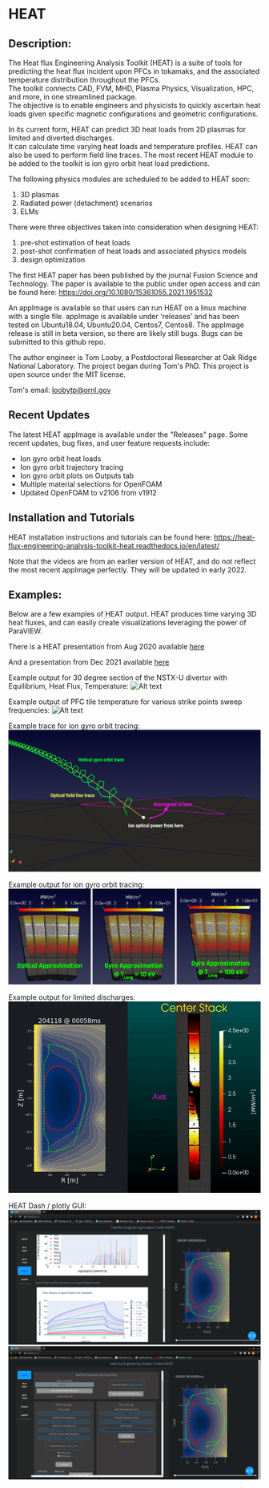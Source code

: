 # HEAT
## Description:
The Heat flux Engineering Analysis Toolkit (HEAT) is a suite of tools for predicting the heat flux
incident upon PFCs in tokamaks, and the associated temperature distribution throughout the PFCs.  
The toolkit connects CAD, FVM, MHD, Plasma Physics, Visualization, HPC, and more, in one streamlined package.  
The objective is to enable engineers and physicists to quickly ascertain heat loads given specific magnetic
configurations and geometric configurations.

In its current form, HEAT can predict 3D heat loads from 2D plasmas for limited and diverted discharges.  
It can calculate time varying heat loads and temperature profiles.  HEAT can also be used to perform
field line traces.  The most recent HEAT module to be added to the toolkit is ion gyro orbit
heat load predictions.

The following physics modules are scheduled to be added to HEAT soon:
1) 3D plasmas
2) Radiated power (detachment) scenarios
3) ELMs

There were three objectives taken into consideration when designing HEAT:
1) pre-shot estimation of heat loads
2) post-shot confirmation of heat loads and associated physics models
3) design optimization

The first HEAT paper has been published by the journal Fusion Science and Technology.  The paper is available to the public under open access and can be found here: https://doi.org/10.1080/15361055.2021.1951532

An appImage is available so that users can run HEAT on a linux machine with a single
file.  appImage is available under 'releases' and has been tested on Ubuntu18.04, Ubuntu20.04,
Centos7, Centos8.  The appImage release is still in beta version, so there are likely still bugs.
Bugs can be submitted to this github repo.

The author engineer is Tom Looby,  a Postdoctoral Researcher at Oak Ridge National Laboratory.  The project began during Tom's PhD.  This project is open source under the MIT license.

Tom's email:  loobytp@ornl.gov

## Recent Updates
The latest HEAT appImage is available under the "Releases" page.  Some recent updates, bug fixes, and user feature requests include:
 - Ion gyro orbit heat loads
 - Ion gyro orbit trajectory tracing
 - Ion gyro orbit plots on Outputs tab
 - Multiple material selections for OpenFOAM
 - Updated OpenFOAM to v2106 from v1912

## Installation and Tutorials
HEAT installation instructions and tutorials can be found here:
https://heat-flux-engineering-analysis-toolkit-heat.readthedocs.io/en/latest/

Note that the videos are from an earlier version of HEAT, and do not reflect the most recent appImage perfectly.  They will be updated in early 2022.

## Examples:
Below are a few examples of HEAT output.  HEAT produces time varying 3D heat fluxes, and can easily create visualizations leveraging the power of ParaVIEW.  

There is a HEAT presentation from Aug 2020 available [here](https://docs.google.com/presentation/d/1aqJRaxt97P6R4Kqz7xyaoegtxssHQQPuwvJgVM4cCII/edit?usp=sharing)

And a presentation from Dec 2021 available [here](https://docs.google.com/presentation/d/1BF2DvYyuPM_ATutrNDVy_r3_vKbj0a8H2UtDaoGvVg8/edit?usp=sharing)

Example output for 30 degree section of the NSTX-U divertor with Equilibrium, Heat Flux, Temperature:
![Alt text](HF_T_EQ.gif "Example output of EQ, HF, T, video")

Example output of PFC tile temperature for various strike points sweep frequencies:
![Alt text](sideBySide.gif "Example output of EQ, HF, T, video")

Example trace for ion gyro orbit tracing:
![Alt text](gyroTrace.png "Example ion gyro orbit trajectory")

Example output for ion gyro orbit tracing:
![Alt text](gyroHF.png "Example ion gyro orbit output")

Example output for limited discharges:
![Alt text](limiter.gif "Example output of EQ, HF, T, video")

HEAT Dash / plotly GUI:
![Alt text](gui1.png "HEAT DASH GUI")
![Alt text](gui2.png "HEAT DASH GUI")
